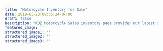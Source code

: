 ```yaml
---
title: "Motorcycle Inventory for Sale"
date: 2019-03-23T09:36:24-04:00
draft: false
Description: "KDZ Motorcycle Sales inventory page provides our latest selection of pre-owned motorcycles located in our Auburn, Indiana showroom. Shipping assistance is available for out of state buyers."
featured_image: ''
structured_image1: ''
structured_image2: ''
structured_image3: ''
---
```

